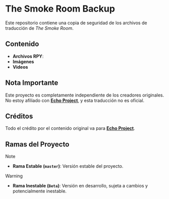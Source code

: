 # The Smoke Room Backup

Este repositorio contiene una copia de seguridad de los archivos de traducción de *The Smoke Room*.

## Contenido

- **Archivos RPY**:
- **Imágenes**
- **Videos**

## Nota Importante

Este proyecto es completamente independiente de los creadores originales. No estoy afiliado con [**Echo Project**](https://echoproject.itch.io/), y esta traducción no es oficial.

## Créditos

Todo el crédito por el contenido original va para [**Echo Project**](https://echoproject.itch.io/).

## Ramas del Proyecto

> [!NOTE]
> - **Rama Estable (`master`)**: Versión estable del proyecto.

> [!WARNING]
> - **Rama Inestable (`Beta`)**: Versión en desarrollo, sujeta a cambios y potencialmente inestable.
